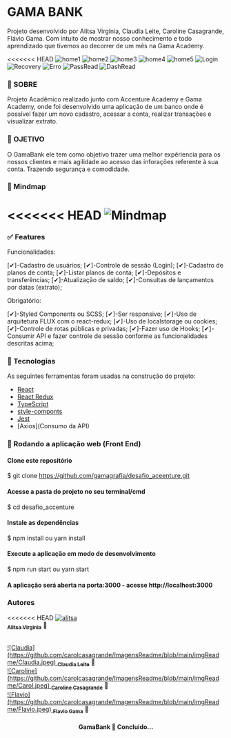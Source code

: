 #  GAMA BANK 
<p>Projeto desenvolvido por Alitsa Virgínia, Claudia Leite, Caroline Casagrande, Flávio Gama. Com intuito de mostrar nosso conhecimento e todo aprendizado que tivemos ao decorrer de um mês na Gama Academy. </p> 

<<<<<<< HEAD
    ![home1](https://github.com/carolcasagrande/ImagensReadme/blob/main/imgReadme/Home1.PNG)
    ![home2](https://github.com/carolcasagrande/ImagensReadme/blob/main/imgReadme/Home2.PNG)
    ![home3](https://github.com/carolcasagrande/ImagensReadme/blob/main/imgReadme/Home3.PNG)
    ![home4](https://github.com/carolcasagrande/ImagensReadme/blob/main/imgReadme/Home4.PNG)
    ![home5](https://github.com/carolcasagrande/ImagensReadme/blob/main/imgReadme/Home5.PNG)
    ![Login](https://github.com/carolcasagrande/ImagensReadme/blob/main/imgReadme/Login.PNG)
    ![Recovery](https://github.com/carolcasagrande/ImagensReadme/blob/main/imgReadme/recoveryPassRead.PNG)
    ![Erro](https://github.com/carolcasagrande/ImagensReadme/blob/main/imgReadme/ErrorRead.PNG)
    ![PassRead](https://github.com/carolcasagrande/ImagensReadme/blob/main/imgReadme/recoveryPassRead.PNG)
    ![DashRead](https://github.com/carolcasagrande/ImagensReadme/blob/main/imgReadme/DashRead.PNG)


### 📑 SOBRE
<p>Projeto Acadêmico realizado junto com Accenture Academy e Gama Academy, onde foi desenvolvido uma aplicação de um banco onde é possível fazer um novo cadastro, acessar a conta, realizar transações e visualizar extrato. </p>

### 🚀 OJETIVO 
 <p>O GamaBank ele tem como objetivo trazer uma melhor expêriencia para os nossos clientes e mais agilidade ao acesso das inforações referente à sua conta. Trazendo segurança e comodidade. </p>

### 📌 Mindmap
<<<<<<< HEAD
	![Mindmap](https://github.com/carolcasagrande/ImagensReadme/blob/main/imgReadme/mindmapAccventure.png)
=======


### ✅ Features

Funcionalidades:

[✔]-Cadastro de usuários;
[✔]-Controle de sessão (Login);
[✔]-Cadastro de planos de conta;
[✔]-Listar planos de conta;
[✔]-Depósitos e transferências;
[✔]-Atualização de saldo;
[✔]-Consultas de lançamentos por datas (extrato);

Obrigatório:

[✔]-Styled Components ou SCSS;
[✔]-Ser responsivo;
[✔]-Uso de arquitetura FLUX com o react-redux;
[✔]-Uso de localstorage ou cookies;
[✔]-Controle de rotas públicas e privadas;
[✔]-Fazer uso de Hooks;
[✔]-Consumir API e fazer controle de sessão conforme as funcionalidades descritas acima;

### 🔨 Tecnologias

As seguintes ferramentas foram usadas na construção do projeto:

- [React](https://pt-br.reactjs.org/)
- [React Redux](https://react-redux.js.org/)
- [TypeScript](https://www.typescriptlang.org/)
- [style-componts](https://styled-components.com/)
- [Jest](https://jestjs.io/)
- [Axios](Consumo da API)


### 🔄 Rodando a aplicação web (Front End)
#### Clone este repositório
$ git clone https://github.com/gamagrafia/desafio_aceenture.git

#### Acesse a pasta do projeto no seu terminal/cmd
$ cd desafio_accenture

#### Instale as dependências
$ npm install ou yarn install

#### Execute a aplicação em modo de desenvolvimento
$ npm run start ou yarn start 

#### A aplicação será aberta na porta:3000 - acesse http://localhost:3000


### Autores

<<<<<<< HEAD
 <a href="https://www.linkedin.com/in/alitsavirginia/">
 ![alitsa](https://github.com/carolcasagrande/ImagensReadme/blob/main/imgReadme/Alitsa.jpeg)
 </br>
 <sub><b>Alitsa Virginia</b></sub></a> <a title="GAMA ACADEMY"> 🚀</a>
 
 <a href="https://www.linkedin.com/in/claudialeite-dev/">
 </br>
 ![Claudia](https://github.com/carolcasagrande/ImagensReadme/blob/main/imgReadme/Claudia.jpeg)
 <sub><b>Claudia Leite</b></sub></a> <a title="GAMA ACADEMY">🚀</a>

 <a href="https://www.linkedin.com/in/carolinecasagrande/">
 </br>
 ![Caroline](https://github.com/carolcasagrande/ImagensReadme/blob/main/imgReadme/Carol.jpeg)
 <sub><b>Caroline Casagrande</b></sub></a> <a title="GAMA ACADEMY">🚀</a>

 <a href="https://www.linkedin.com/in/flavio-gama-b206243a/">
 </br>
 ![Flavio](https://github.com/carolcasagrande/ImagensReadme/blob/main/imgReadme/Flavio.jpeg)
 <sub><b>Flavio Gama</b></sub></a> <a title="GAMA ACADEMY">🚀</a>


<h4 align="center"> 
	 GamaBank 🚀 Concluido... 
</h4>

